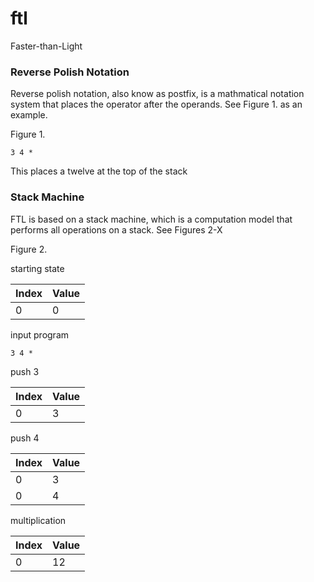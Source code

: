 # ftl
Faster-than-Light

### Reverse Polish Notation
Reverse polish notation, also know as postfix, is a mathmatical notation system that places the operator after the operands. See Figure 1. as an example.

Figure 1.
```
3 4 *
```
This places a twelve at the top of the stack

### Stack Machine
FTL is based on a stack machine, which is a computation model that performs all operations on a stack. See Figures 2-X

  Figure 2.

  starting state

  | Index | Value |
  | - | - |
  | 0 | 0 |

  input program
  ```
  3 4 *
  ```

  push 3

  | Index | Value |
  | - | - |
  | 0 | 3 |

  push 4

  | Index | Value |
  | - | - |
  | 0 | 3 |
  | 0 | 4 |

  multiplication 

  | Index | Value |
  | - | - |
  | 0 | 12 |
